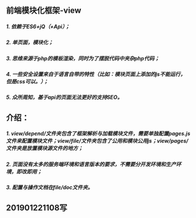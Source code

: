 ## 前端模块化框架-view
##### 1. 依赖于ES6+jQ（+Api）；
##### 2. 单页面，模块化；
##### 3. 思维来源于php的模板渲染，同时为了摆脱代码中夹杂php代码；
##### 4. 一些安全设置来自于语言自带的特性（比如：模块页面上添加的js不能运行，但是css可以。）；
##### 5. 众所周知，基于api的页面无法更好的支持SEO。

## 介绍：
##### 1. view/depend/文件夹包含了框架解析与加载模块文件，需要单独配置pages.js文件来配置模块文件；view/file/文件夹包含了公用和模块公用js；view/pages/文件夹是放置模块源文件的地方；
##### 2. 页面没有太多的服务端环境和语言版本的要求，不需要分开发环境和生产环境，即改即用；
##### 3. 配置与操作文档在file/doc文件夹。

## 201901221108写